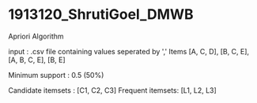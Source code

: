 # 1913120_ShrutiGoel_DMWB
Apriori Algorithm

input : .csv file containing values seperated by ','
Items
[A, C, D],
[B, C, E],
[A, B, C, E],
[B, E]

Minimum support : 0.5 (50%)

Candidate itemsets : [C1, C2, C3]
Frequent itemsets: [L1, L2, L3]

